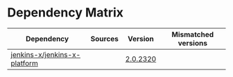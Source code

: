 # Dependency Matrix

Dependency | Sources | Version | Mismatched versions
---------- | ------- | ------- | -------------------
[jenkins-x/jenkins-x-platform](https://github.com/jenkins-x/jenkins-x-platform) |  | [2.0.2320](https://github.com/jenkins-x/jenkins-x-platform/releases/tag/v2.0.2320) | 
